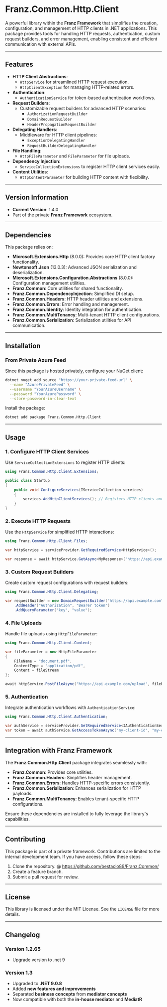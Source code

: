 ﻿# **Franz.Common.Http.Client**

A powerful library within the **Franz Framework** that simplifies the creation, configuration, and management of HTTP clients in .NET applications. This package provides tools for handling HTTP requests, authentication, custom request builders, and error management, enabling consistent and efficient communication with external APIs.

---

## **Features**

- **HTTP Client Abstractions**:
  - `HttpService` for streamlined HTTP request execution.
  - `HttpClientException` for managing HTTP-related errors.
- **Authentication**:
  - `AuthenticationService` for token-based authentication workflows.
- **Request Builders**:
  - Customizable request builders for advanced HTTP scenarios:
    - `AuthorizationRequestBuilder`
    - `DomainRequestBuilder`
    - `HeaderPropagationRequestBuilder`
- **Delegating Handlers**:
  - Middleware for HTTP client pipelines:
    - `ExceptionDelegatingHandler`
    - `RequestBuilderDelegatingHandler`
- **File Handling**:
  - `HttpFileParameter` and `FileParameter` for file uploads.
- **Dependency Injection**:
  - `ServiceCollectionExtensions` to register HTTP client services easily.
- **Content Utilities**:
  - `HttpContentParameter` for building HTTP content with flexibility.

---

## **Version Information**

- **Current Version**: 1.4.0
- Part of the private **Franz Framework** ecosystem.

---

## **Dependencies**

This package relies on:
- **Microsoft.Extensions.Http** (8.0.0): Provides core HTTP client factory functionality.
- **Newtonsoft.Json** (13.0.3): Advanced JSON serialization and deserialization.
- **Microsoft.Extensions.Configuration.Abstractions** (8.0.0): Configuration management utilities.
- **Franz.Common**: Core utilities for shared functionality.
- **Franz.Common.DependencyInjection**: Simplified DI setup.
- **Franz.Common.Headers**: HTTP header utilities and extensions.
- **Franz.Common.Errors**: Error handling and management.
- **Franz.Common.Identity**: Identity integration for authentication.
- **Franz.Common.MultiTenancy**: Multi-tenant HTTP client configurations.
- **Franz.Common.Serialization**: Serialization utilities for API communication.

---

## **Installation**

### **From Private Azure Feed**
Since this package is hosted privately, configure your NuGet client:

```bash
dotnet nuget add source "https://your-private-feed-url" \
  --name "AzurePrivateFeed" \
  --username "YourAzureUsername" \
  --password "YourAzurePassword" \
  --store-password-in-clear-text
```

Install the package:

```bash
dotnet add package Franz.Common.Http.Client  
```

---

## **Usage**

### **1. Configure HTTP Client Services**

Use `ServiceCollectionExtensions` to register HTTP clients:

```csharp
using Franz.Common.Http.Client.Extensions;

public class Startup
{
    public void ConfigureServices(IServiceCollection services)
    {
        services.AddHttpClientServices(); // Registers HTTP clients and related services
    }
}
```

### **2. Execute HTTP Requests**

Use the `HttpService` for simplified HTTP interactions:

```csharp
using Franz.Common.Http.Client.Files;

var httpService = serviceProvider.GetRequiredService<HttpService>();

var response = await httpService.GetAsync<MyResponse>("https://api.example.com/resource");
```

### **3. Custom Request Builders**

Create custom request configurations with request builders:

```csharp
using Franz.Common.Http.Client.Delegating;

var requestBuilder = new DomainRequestBuilder("https://api.example.com")
    .AddHeader("Authorization", "Bearer token")
    .AddQueryParameter("key", "value");
```

### **4. File Uploads**

Handle file uploads using `HttpFileParameter`:

```csharp
using Franz.Common.Http.Client.Content;

var fileParameter = new HttpFileParameter
{
    FileName = "document.pdf",
    ContentType = "application/pdf",
    Content = fileStream
};

await httpService.PostFileAsync("https://api.example.com/upload", fileParameter);
```

### **5. Authentication**

Integrate authentication workflows with `AuthenticationService`:

```csharp
using Franz.Common.Http.Client.Authentication;

var authService = serviceProvider.GetRequiredService<IAuthenticationService>();
var token = await authService.GetAccessTokenAsync("my-client-id", "my-client-secret");
```

---

## **Integration with Franz Framework**

The **Franz.Common.Http.Client** package integrates seamlessly with:
- **Franz.Common**: Provides core utilities.
- **Franz.Common.Headers**: Simplifies header management.
- **Franz.Common.Errors**: Handles HTTP-specific errors consistently.
- **Franz.Common.Serialization**: Enhances serialization for HTTP payloads.
- **Franz.Common.MultiTenancy**: Enables tenant-specific HTTP configurations.

Ensure these dependencies are installed to fully leverage the library's capabilities.

---

## **Contributing**

This package is part of a private framework. Contributions are limited to the internal development team. If you have access, follow these steps:
1. Clone the repository. @ https://github.com/bestacio89/Franz.Common/
2. Create a feature branch.
3. Submit a pull request for review.

---

## **License**

This library is licensed under the MIT License. See the `LICENSE` file for more details.

---

## **Changelog**

### Version 1.2.65
- Upgrade version to .net 9

### Version 1.3
- Upgraded to **.NET 9.0.8**
- Added **new features and improvements**
- Separated **business concepts** from **mediator concepts**
- Now compatible with both the **in-house mediator** and **MediatR**
